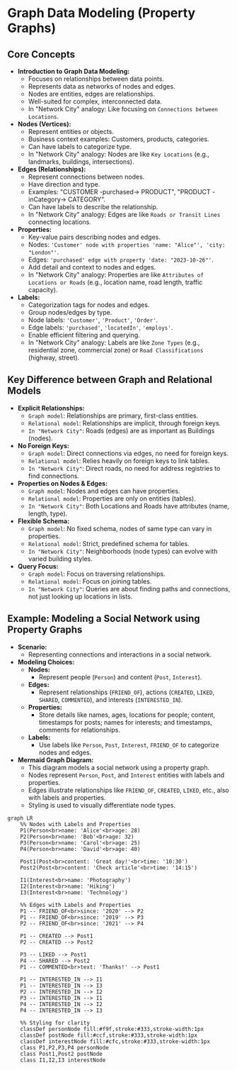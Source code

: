 # Graph Data Modeling (Property Graphs)

## Core Concepts

- **Introduction to Graph Data Modeling:**
  - Focuses on relationships between data points.
  - Represents data as networks of nodes and edges.
  - Nodes are entities, edges are relationships.
  - Well-suited for complex, interconnected data.
  - In "Network City" analogy: Like focusing on `Connections between Locations`.
- **Nodes (Vertices):**
  - Represent entities or objects.
  - Business context examples: Customers, products, categories.
  - Can have labels to categorize type.
  - In "Network City" analogy: Nodes are like `Key Locations` (e.g., landmarks, buildings, intersections).
- **Edges (Relationships):**
  - Represent connections between nodes.
  - Have direction and type.
  - Examples: "CUSTOMER -purchased-> PRODUCT", "PRODUCT -inCategory-> CATEGORY".
  - Can have labels to describe the relationship.
  - In "Network City" analogy: Edges are like `Roads or Transit Lines` connecting locations.
- **Properties:**
  - Key-value pairs describing nodes and edges.
  - Nodes: `'Customer' node with properties 'name: "Alice"', 'city: "London"'`.
  - Edges: `'purchased' edge with property 'date: "2023-10-26"'`.
  - Add detail and context to nodes and edges.
  - In "Network City" analogy: Properties are like `Attributes of Locations or Roads` (e.g., location name, road length, traffic capacity).
- **Labels:**
  - Categorization tags for nodes and edges.
  - Group nodes/edges by type.
  - Node labels: `'Customer'`, `'Product'`, `'Order'`.
  - Edge labels: `'purchased'`, `'locatedIn'`, `'employs'`.
  - Enable efficient filtering and querying.
  - In "Network City" analogy: Labels are like `Zone Types` (e.g., residential zone, commercial zone) or `Road Classifications` (highway, street).

## Key Difference between Graph and Relational Models

- **Explicit Relationships:**
  - `Graph model`: Relationships are primary, first-class entities.
  - `Relational model`: Relationships are implicit, through foreign keys.
  - `In "Network City"`: Roads (edges) are as important as Buildings (nodes).
- **No Foreign Keys:**
  - `Graph model`: Direct connections via edges, no need for foreign keys.
  - `Relational model`: Relies heavily on foreign keys to link tables.
  - `In "Network City"`: Direct roads, no need for address registries to find connections.
- **Properties on Nodes & Edges:**
  - `Graph model`: Nodes and edges can have properties.
  - `Relational model`: Properties are only on entities (tables).
  - `In "Network City"`: Both Locations and Roads have attributes (name, length, type).
- **Flexible Schema:**
  - `Graph model`: No fixed schema, nodes of same type can vary in properties.
  - `Relational model`: Strict, predefined schema for tables.
  - `In "Network City"`: Neighborhoods (node types) can evolve with varied building styles.
- **Query Focus:**
  - `Graph model`: Focus on traversing relationships.
  - `Relational model`: Focus on joining tables.
  - `In "Network City"`: Queries are about finding paths and connections, not just looking up locations in lists.

## Example: Modeling a Social Network using Property Graphs

- **Scenario:**
  - Representing connections and interactions in a social network.
- **Modeling Choices:**
  - **Nodes:**
    - Represent people (`Person`) and content (`Post`, `Interest`).
  - **Edges:**
    - Represent relationships (`FRIEND_OF`), actions (`CREATED`, `LIKED`, `SHARED`, `COMMENTED`), and interests (`INTERESTED_IN`).
  - **Properties:**
    - Store details like names, ages, locations for people; content, timestamps for posts; names for interests; and timestamps, comments for relationships.
  - **Labels:**
    - Use labels like `Person`, `Post`, `Interest`, `FRIEND_OF` to categorize nodes and edges.
- **Mermaid Graph Diagram:**
  - This diagram models a social network using a property graph.
  - Nodes represent `Person`, `Post`, and `Interest` entities with labels and properties.
  - Edges illustrate relationships like `FRIEND_OF`, `CREATED`, `LIKED`, etc., also with labels and properties.
  - Styling is used to visually differentiate node types.

```mermaid
graph LR
    %% Nodes with Labels and Properties
    P1(Person<br>name: 'Alice'<br>age: 28)
    P2(Person<br>name: 'Bob'<br>age: 32)
    P3(Person<br>name: 'Carol'<br>age: 25)
    P4(Person<br>name: 'David'<br>age: 40)

    Post1(Post<br>content: 'Great day!'<br>time: '10:30')
    Post2(Post<br>content: 'Check article'<br>time: '14:15')

    I1(Interest<br>name: 'Photography')
    I2(Interest<br>name: 'Hiking')
    I3(Interest<br>name: 'Technology')

    %% Edges with Labels and Properties
    P1 -- FRIEND_OF<br>since: '2020' --> P2
    P1 -- FRIEND_OF<br>since: '2019' --> P3
    P2 -- FRIEND_OF<br>since: '2021' --> P4

    P1 -- CREATED --> Post1
    P2 -- CREATED --> Post2

    P3 -- LIKED --> Post1
    P4 -- SHARED --> Post2
    P1 -- COMMENTED<br>text: 'Thanks!' --> Post1

    P1 -- INTERESTED_IN --> I1
    P1 -- INTERESTED_IN --> I3
    P2 -- INTERESTED_IN --> I2
    P3 -- INTERESTED_IN --> I1
    P4 -- INTERESTED_IN --> I2
    P4 -- INTERESTED_IN --> I3

    %% Styling for clarity
    classDef personNode fill:#f9f,stroke:#333,stroke-width:1px
    classDef postNode fill:#ccf,stroke:#333,stroke-width:1px
    classDef interestNode fill:#cfc,stroke:#333,stroke-width:1px
    class P1,P2,P3,P4 personNode
    class Post1,Post2 postNode
    class I1,I2,I3 interestNode
```
